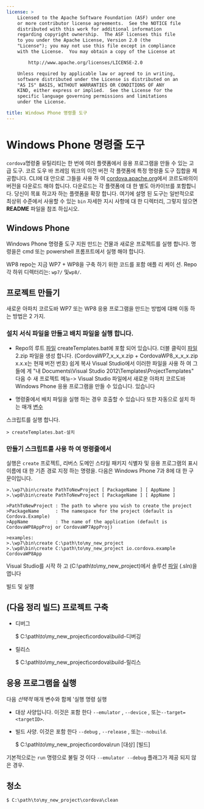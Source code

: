 ```yaml
---
license: >
    Licensed to the Apache Software Foundation (ASF) under one
    or more contributor license agreements.  See the NOTICE file
    distributed with this work for additional information
    regarding copyright ownership.  The ASF licenses this file
    to you under the Apache License, Version 2.0 (the
    "License"); you may not use this file except in compliance
    with the License.  You may obtain a copy of the License at

        http://www.apache.org/licenses/LICENSE-2.0

    Unless required by applicable law or agreed to in writing,
    software distributed under the License is distributed on an
    "AS IS" BASIS, WITHOUT WARRANTIES OR CONDITIONS OF ANY
    KIND, either express or implied.  See the License for the
    specific language governing permissions and limitations
    under the License.

title: Windows Phone 명령줄 도구
---
```


# Windows Phone 명령줄 도구

`cordova`명령줄 유틸리티는 한 번에 여러 플랫폼에서 응용 프로그램을 만들 수 있는 고급 도구. 코르 도우 바 프레임 워크의 이전 버전 각 플랫폼에 특정 명령줄 도구 집합을 제공합니다. CLI에 대 안으로 그들을 사용 하 여 [cordova.apache.org][1]에서 코르도바의이 버전을 다운로드 해야 합니다. 다운로드는 각 플랫폼에 대 한 별도 아카이브를 포함합니다. 당신이 목표 하고자 하는 플랫폼을 확장 합니다. 여기에 설명 된 도구는 일반적으로 최상위 수준에서 사용할 수 있는 `bin` 자세한 지시 사항에 대 한 디렉터리, 그렇지 않으면 **README** 파일을 참조 하십시오.

 [1]: http://cordova.apache.org

## Windows Phone

Windows Phone 명령줄 도구 지원 만드는 건물과 새로운 프로젝트를 실행 합니다. 명령을은 cmd 또는 powershell 프롬프트에서 실행 해야 합니다.

WP8 repo는 지금 WP7 + WP8을 구축 하기 위한 코드를 포함 애플 리 케이 션. Repo 각 하위 디렉터리는: `wp7/` 및`wp8/`.

## 프로젝트 만들기

새로운 아파치 코르도바 WP7 또는 WP8 응용 프로그램을 만드는 방법에 대해 이동 하는 방법은 2 가지.

### 설치 서식 파일을 만들고 배치 파일을 실행 합니다.

*   Repo의 루트 [파일](../../../cordova/file/fileobj/fileobj.html) createTemplates.bat에 포함 되어 있습니다. 더블 클릭이 [파일](../../../cordova/file/fileobj/fileobj.html) 2.zip 파일을 생성 합니다. (CordovaWP7\_x\_x\_x.zip + CordovaWP8\_x\_x\_x.zip x.x.x는 현재 버전 번호) 쉽게 복사 Visual Studio에서 이러한 파일을 사용 하 여 그들에 게 "내 Documents\Visual Studio 2012\Templates\ProjectTemplates\" 다음 수 새 프로젝트 메뉴-> Visual Studio 파일에서 새로운 아파치 코르도바 Windows Phone 응용 프로그램을 만들 수 있습니다. 있습니다

*   명령줄에서 배치 파일을 실행 하는 경우 호출할 수 있습니다 또한 자동으로 설치 하는 매개 [변수](../../../plugin_ref/spec.html)

스크립트를 실행 합니다.

    > createTemplates.bat-설치
    

### 만들기 스크립트를 사용 하 여 명령줄에서

실행은 `create` 프로젝트, 리버스 도메인 스타일 패키지 식별자 및 응용 프로그램의 표시 이름에 대 한 기존 경로 지정 하는 명령을. 다음은 Windows Phone 7과 8에 대 한 구문이입니다.

    >.\wp7\bin\create PathToNewProject [ PackageName ] [ AppName ]
    >.\wp8\bin\create PathToNewProject [ PackageName ] [ AppName ]
    
    >PathToNewProject : The path to where you wish to create the project
    >PackageName      : The namespace for the project (default is Cordova.Example)
    >AppName          : The name of the application (default is CordovaWP8AppProj or CordovaWP7AppProj)
    
    >examples:
    >.\wp7\bin\create C:\path\to\my_new_project
    >.\wp8\bin\create C:\path\to\my_new_project io.cordova.example CordovaWP8App
    

Visual Studio를 시작 하 고 (C:\path\to\my\_new\_project)에서 솔루션 [파일](../../../cordova/file/fileobj/fileobj.html) (.sln)을 엽니다

빌드 및 실행

## (다음 정리 빌드) 프로젝트 구축

*   디버그
    
    $ C:\path\to\my\_new\_project\cordova\build-디버깅

*   릴리스
    
    $ C:\path\to\my\_new\_project\cordova\build-릴리스

## 응용 프로그램을 실행

다음 *선택적* 매개 변수와 함께 '실행 명령 실행

*   대상 사양입니다. 이것은 포함 한다 `--emulator` , `--device` , 또는`--target=<targetID>`.

*   빌드 사양. 이것은 포함 한다 `--debug` , `--release` , 또는`--nobuild`.
    
    $ C:\path\to\my\_new\_project\cordova\run \[대상\] \[빌드\]

기본적으로는 `run` 명령으로 불릴 것 이다 `--emulator --debug` 플래그가 제공 되지 않은 경우.

## 청소

    $ C:\path\to\my_new_project\cordova\clean
